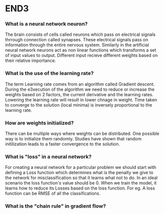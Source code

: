# END3

### What is a neural network neuron?

The brain consists of cells called neurons which pass on electrical signals thrrough connection called synapses. These electrical signals pass on information through the entire nervous system. Similarly in the artificial neural network neurons act as non linear functions which transforms a set of input values to output. Different input recieve different weights based on their relative importance.

### What is the use of the learning rate?

The term Learning rate comes from an algorithm called Gradient descent. During the e3xecution of the algorithm we need to reduce or increase the weights based on 2 factors, the current derivative and the learning rates. Lowering the learning rate will result in lower chnage in weight. Time taken to converge to the solution (local minima) is inversely proportional to the learning rate.

### How are weights initialized?

There can be multiple ways where weights can be distributed. One possible way is to initialize them randomly. Studies have shown that random initilization leads to a faster convergence to the solution.

### What is "loss" in a neural network?

For creating a neural network for a particular problem we should start with defining a Loss function which determines what is the penalty we give to the network for misclassification so that it learns what not to do. In an ideal scenario the loss function's value should be 0. When we train the model, it learns how to reduce its Losses based on the loss function. For eg. A loss function can be RMSE of all the classifications.

### What is the "chain rule" in gradient flow?

